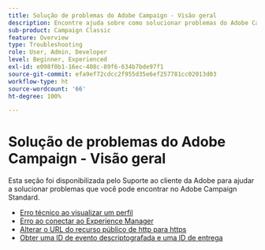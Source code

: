 ```yaml
---
title: Solução de problemas do Adobe Campaign - Visão geral
description: Encontre ajuda sobre como solucionar problemas do Adobe Campaign.
sub-product: Campaign Classic
feature: Overview
type: Troubleshooting
role: User, Admin, Developer
level: Beginner, Experienced
exl-id: e098f0b1-16ec-408c-89f6-634b7bde97f1
source-git-commit: efa9ef72cdcc2f955d35e6ef257781cc02013d03
workflow-type: ht
source-wordcount: '66'
ht-degree: 100%

---
```


# Solução de problemas do Adobe Campaign - Visão geral

Esta seção foi disponibilizada pelo Suporte ao cliente da Adobe para ajudar a solucionar problemas que você pode encontrar no Adobe Campaign Standard.

* [Erro técnico ao visualizar um perfil](/help/troubleshoot/technical-error-while-viewing-profile.md)
* [Erro ao conectar ao Experience Manager](/help/troubleshoot/error-aem-connection.md)
* [Alterar o URL do recurso público de http para https](/help/troubleshoot/change-public-resource-url.md)
* [Obter uma ID de evento descriptografada e uma ID de entrega](/help/troubleshoot/decrypted-eventid-and-deliveryid.md)

